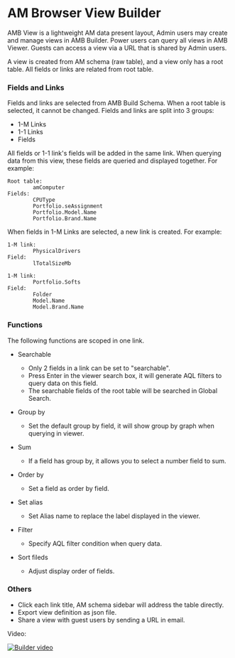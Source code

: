 # AM Browser View Builder

AMB View is a lightweight AM data present layout, Admin users may create and manage views in AMB Builder. Power users can query all views in AMB Viewer. Guests can access a view via a URL that is shared by Admin users.

A view is created from AM schema (raw table), and a view only has a root table. All fields or links are related from root table.  

### Fields and Links
Fields and links are selected from AMB Build Schema. When a root table is selected, it cannot be changed. Fields and links are split into 3 groups:

- 1-M Links
- 1-1 Links
- Fields

All fields or 1-1 link's fields will be added in the same link. When querying data from this view, these fields are queried and displayed together. For example:

```
Root table: 
        amComputer
Fields:
        CPUType
        Portfolio.seAssignment
        Portfolio.Model.Name
        Portfolio.Brand.Name
```

When fields in 1-M Links are selected, a new link is created. For example:

```
1-M link:
        PhysicalDrivers
Field:
        lTotalSizeMb
```
```
1-M link:
        Portfolio.Softs
Field:
        Folder
        Model.Name
        Model.Brand.Name
```

### Functions

The following functions are scoped in one link.

- Searchable
    - Only 2 fields in a link can be set to "searchable".
    - Press Enter in the viewer search box, it will generate AQL filters to query data on this field.
    - The searchable fields of the root table will be searched in Global Search.

- Group by
    - Set the default group by field, it will show group by graph when querying in viewer.
- Sum
    - If a field has group by, it allows you to select a number field to sum.
- Order by
    - Set a field as order by field.
- Set alias
    - Set Alias name to replace the label displayed in the viewer.
- Filter
    - Specify AQL filter condition when query data.
- Sort fileds
    - Adjust display order of fields.

### Others

- Click each link title, AM schema sidebar will address the table directly.
- Export view definition as json file.
- Share a view with guest users by sending a URL in email.

Video:

[![Builder video](http://img.youtube.com/vi/pDi3wsiG8kE/0.jpg)](http://www.youtube.com/watch?v=pDi3wsiG8kE "Create an AMB View")